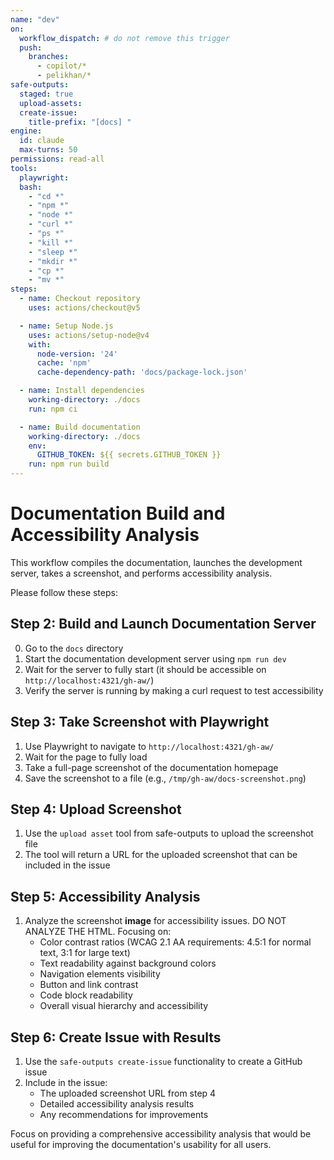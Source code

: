 ```yaml
---
name: "dev"
on:
  workflow_dispatch: # do not remove this trigger
  push:
    branches:
      - copilot/*
      - pelikhan/*
safe-outputs:
  staged: true
  upload-assets:
  create-issue:
    title-prefix: "[docs] "
engine: 
  id: claude
  max-turns: 50
permissions: read-all
tools:
  playwright:
  bash:
    - "cd *"
    - "npm *"
    - "node *"
    - "curl *"
    - "ps *"
    - "kill *"
    - "sleep *"
    - "mkdir *"
    - "cp *"
    - "mv *"
steps:
  - name: Checkout repository
    uses: actions/checkout@v5

  - name: Setup Node.js
    uses: actions/setup-node@v4
    with:
      node-version: '24'
      cache: 'npm'
      cache-dependency-path: 'docs/package-lock.json'

  - name: Install dependencies
    working-directory: ./docs
    run: npm ci

  - name: Build documentation
    working-directory: ./docs
    env:
      GITHUB_TOKEN: ${{ secrets.GITHUB_TOKEN }}
    run: npm run build
---
```


# Documentation Build and Accessibility Analysis

This workflow compiles the documentation, launches the development server, takes a screenshot, and performs accessibility analysis.

Please follow these steps:

## Step 2: Build and Launch Documentation Server
0. Go to the `docs` directory
1. Start the documentation development server using `npm run dev`
2. Wait for the server to fully start (it should be accessible on `http://localhost:4321/gh-aw/`)
3. Verify the server is running by making a curl request to test accessibility

## Step 3: Take Screenshot with Playwright
1. Use Playwright to navigate to `http://localhost:4321/gh-aw/`
2. Wait for the page to fully load
3. Take a full-page screenshot of the documentation homepage
4. Save the screenshot to a file (e.g., `/tmp/gh-aw/docs-screenshot.png`)

## Step 4: Upload Screenshot
1. Use the `upload asset` tool from safe-outputs to upload the screenshot file
2. The tool will return a URL for the uploaded screenshot that can be included in the issue

## Step 5: Accessibility Analysis
1. Analyze the screenshot **image** for accessibility issues. DO NOT ANALYZE THE HTML. Focusing on:
   - Color contrast ratios (WCAG 2.1 AA requirements: 4.5:1 for normal text, 3:1 for large text)
   - Text readability against background colors
   - Navigation elements visibility
   - Button and link contrast
   - Code block readability
   - Overall visual hierarchy and accessibility

## Step 6: Create Issue with Results
1. Use the `safe-outputs create-issue` functionality to create a GitHub issue
2. Include in the issue:
   - The uploaded screenshot URL from step 4
   - Detailed accessibility analysis results
   - Any recommendations for improvements

Focus on providing a comprehensive accessibility analysis that would be useful for improving the documentation's usability for all users.
